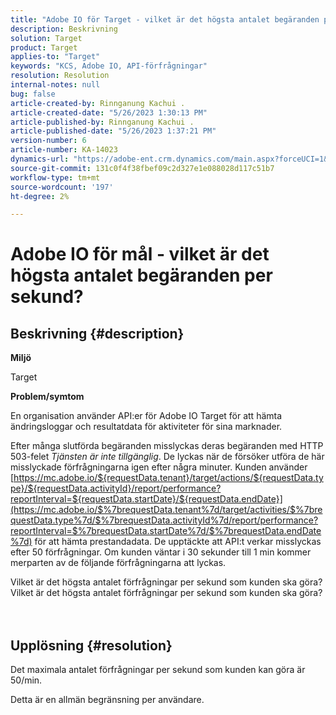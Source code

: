 ```yaml
---
title: "Adobe IO för Target - vilket är det högsta antalet begäranden per sekund?"
description: Beskrivning
solution: Target
product: Target
applies-to: "Target"
keywords: "KCS, Adobe IO, API-förfrågningar"
resolution: Resolution
internal-notes: null
bug: false
article-created-by: Rinnganung Kachui .
article-created-date: "5/26/2023 1:30:13 PM"
article-published-by: Rinnganung Kachui .
article-published-date: "5/26/2023 1:37:21 PM"
version-number: 6
article-number: KA-14023
dynamics-url: "https://adobe-ent.crm.dynamics.com/main.aspx?forceUCI=1&pagetype=entityrecord&etn=knowledgearticle&id=acc60c6f-c9fb-ed11-8849-6045bd006c82"
source-git-commit: 131c0f4f38fbef09c2d327e1e088028d117c51b7
workflow-type: tm+mt
source-wordcount: '197'
ht-degree: 2%

---
```


# Adobe IO för mål - vilket är det högsta antalet begäranden per sekund?

## Beskrivning {#description}


<b>Miljö</b>

Target



<b>Problem/symtom</b>

En organisation använder API:er för Adobe IO Target för att hämta ändringsloggar och resultatdata för aktiviteter för sina marknader.

Efter många slutförda begäranden misslyckas deras begäranden med HTTP 503-felet *Tjänsten är inte tillgänglig*. De lyckas när de försöker utföra de här misslyckade förfrågningarna igen efter några minuter. Kunden använder [https://mc.adobe.io/${requestData.tenant}/target/actions/${requestData.type}/${requestData.activityId}/report/performance?reportInterval=${requestData.startDate}/${requestData.endDate}](https://mc.adobe.io/$%7brequestData.tenant%7d/target/activities/$%7brequestData.type%7d/$%7brequestData.activityId%7d/report/performance?reportInterval=$%7brequestData.startDate%7d/$%7brequestData.endDate%7d) för att hämta prestandadata. De upptäckte att API:t verkar misslyckas efter 50 förfrågningar. Om kunden väntar i 30 sekunder till 1 min kommer merparten av de följande förfrågningarna att lyckas.

Vilket är det högsta antalet förfrågningar per sekund som kunden ska göra?Vilket är det högsta antalet förfrågningar per sekund som kunden ska göra?
<br><br> <br>

## Upplösning {#resolution}


Det maximala antalet förfrågningar per sekund som kunden kan göra är 50/min.

Detta är en allmän begränsning per användare.
